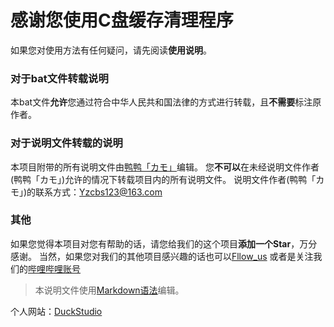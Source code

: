 # 感谢您使用C盘缓存清理程序
如果您对使用方法有任何疑问，请先阅读**使用说明**。
### 对于bat文件转载说明
本bat文件**允许**您通过符合中华人民共和国法律的方式进行转载，且**不需要**标注原作者。
### 对于说明文件转载的说明
本项目附带的所有说明文件由[鸭鸭「カモ」](https://duckduckstudio.github.io/yazicbs.github.io/)编辑。
您**不可以**在未经说明文件作者(鸭鸭「カモ」)允许的情况下转载项目内的所有说明文件。
说明文件作者(鸭鸭「カモ」)的联系方式：<Yzcbs123@163.com>
### 其他
如果您觉得本项目对您有帮助的话，请您给我们的这个项目**添加一个Star**，万分感谢。
当然，如果您对我们的其他项目感兴趣的话也可以[Fllow_us](hhttps://github.com/DuckDuckStudio/) 或者是关注我们的[哔哩哔哩账号](https://space.bilibili.com/2054654702)
> 本说明文件使用[Markdown语法](https://markdown.com.cn/basic-syntax/)编辑。

个人网站：[DuckStudio](https://duckduckstudio.github.io/yazicbs.github.io/)
